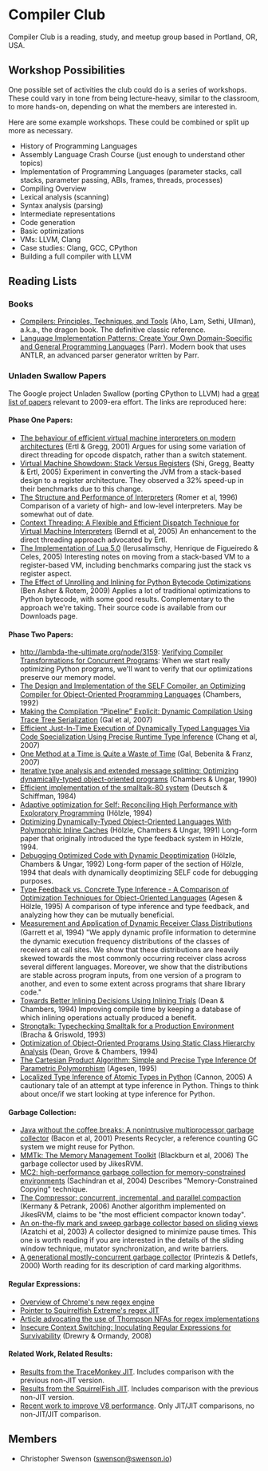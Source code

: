 # Compiler Club

Compiler Club is a reading, study, and meetup group based in Portland, OR, USA.

## Workshop Possibilities

One possible set of activities the club could do is a series of workshops. These could vary in tone from being lecture-heavy, similar to the classroom, to more hands-on, depending on what the members are interested in.

Here are some example workshops. These could be combined or split up more as necessary.

* History of Programming Languages
* Assembly Language Crash Course (just enough to understand other topics)
* Implementation of Programming Languages (parameter stacks, call stacks, parameter passing, ABIs, frames, threads, processes)
* Compiling Overview
* Lexical analysis (scanning)
* Syntax analysis (parsing)
* Intermediate representations
* Code generation
* Basic optimizations
* VMs: LLVM, Clang
* Case studies: Clang, GCC, CPython
* Building a full compiler with LLVM

## Reading Lists

### Books

* [Compilers: Principles, Techniques, and Tools](http://amzn.to/2fToqKo) (Aho, Lam, Sethi, Ullman), a.k.a., the dragon book. The definitive classic reference.
* [Language Implementation Patterns: Create Your Own Domain-Specific and General Programming Languages](http://amzn.to/2yb0QUn) (Parr). Modern book that uses ANTLR, an advanced parser generator written by Parr.

### Unladen Swallow Papers

The Google project Unladen Swallow (porting CPython to LLVM) had a [great list of papers](https://web.archive.org/web/20100210150911/http://code.google.com:80/p/unladen-swallow/wiki/RelevantPapers) relevant to 2009-era effort. The links are reproduced here:

#### Phase One Papers:

* [The behaviour of efficient virtual machine interpreters on modern architectures](http://citeseerx.ist.psu.edu/viewdoc/summary?doi=10.1.1.12.918) (Ertl & Gregg, 2001) Argues for using some variation of direct threading for opcode dispatch, rather than a switch statement.
* [Virtual Machine Showdown: Stack Versus Registers](http://www.usenix.org/events/vee05/full_papers/p153-yunhe.pdf) (Shi, Gregg, Beatty & Ertl, 2005) Experiment in converting the JVM from a stack-based design to a register architecture. They observed a 32% speed-up in their benchmarks due to this change.
* [The Structure and Performance of Interpreters](http://citeseerx.ist.psu.edu/viewdoc/summary?doi=10.1.1.37.8546) (Romer et al, 1996) Comparison of a variety of high- and low-level interpreters. May be somewhat out of date.
* [Context Threading: A Flexible and Efficient Dispatch Technique for Virtual Machine Interpreters](http://citeseerx.ist.psu.edu/viewdoc/summary?doi=10.1.1.59.1271) (Berndl et al, 2005) An enhancement to the direct threading approach advocated by Ertl.
* [The Implementation of Lua 5.0](http://www.tecgraf.puc-rio.br/~lhf/ftp/doc/jucs05.pdf) (Ierusalimschy, Henrique de Figueiredo & Celes, 2005) Interesting notes on moving from a stack-based VM to a register-based VM, including benchmarks comparing just the stack vs register aspect.
* [The Effect of Unrolling and Inlining for Python Bytecode Optimizations](http://doi.acm.org/10.1145/1534530.1534550) (Ben Asher & Rotem, 2009) Applies a lot of traditional optimizations to Python bytecode, with some good results. Complementary to the approach we're taking. Their source code is available from our Downloads page.

#### Phase Two Papers:

* http://lambda-the-ultimate.org/node/3159: [Verifying Compiler Transformations for Concurrent Programs](http://research.microsoft.com/apps/pubs/default.aspx?id=76524): When we start really optimizing Python programs, we'll want to verify that our optimizations preserve our memory model.
* [The Design and Implementation of the SELF Compiler, an Optimizing Compiler for Object-Oriented Programming Languages](http://citeseerx.ist.psu.edu/viewdoc/summary?doi=10.1.1.30.1652) (Chambers, 1992)
* [Making the Compilation “Pipeline” Explicit: Dynamic Compilation Using Trace Tree Serialization](http://www.ics.uci.edu/~franz/Site/pubs-pdf/ICS-TR-07-12.pdf) (Gal et al, 2007)
* [Efficient Just-In-Time Execution of Dynamically Typed Languages Via Code Specialization Using Precise Runtime Type Inference](http://www.ics.uci.edu/~franz/Site/pubs-pdf/ICS-TR-07-10.pdf) (Chang et al, 2007)
* [One Method at a Time is Quite a Waste of Time](http://www.ics.uci.edu/~franz/Site/pubs-pdf/C44Prepub.pdf) (Gal, Bebenita & Franz, 2007)
* [Iterative type analysis and extended message splitting: Optimizing dynamically-typed object-oriented programs](http://citeseerx.ist.psu.edu/viewdoc/summary?doi=10.1.1.46.1558) (Chambers & Ungar, 1990)
* [Efficient implementation of the smalltalk-80 system](http://portal.acm.org/citation.cfm?id=800542) (Deutsch & Schiffman, 1984)
* [Adaptive optimization for Self: Reconciling High Performance with Exploratory Programming](http://research.sun.com/self/papers/urs-thesis.html) (Hölzle, 1994)
* [Optimizing Dynamically-Typed Object-Oriented Languages With Polymorphic Inline Caches](http://citeseerx.ist.psu.edu/viewdoc/summary?doi=10.1.1.41.4430) (Hölzle, Chambers & Ungar, 1991) Long-form paper that originally introduced the type feedback system in Hölzle, 1994.
* [Debugging Optimized Code with Dynamic Deoptimization](http://citeseerx.ist.psu.edu/viewdoc/summary?doi=10.1.1.49.1810) (Hölzle, Chambers & Ungar, 1992) Long-form paper of the section of Hölzle, 1994 that deals with dynamically deoptimizing SELF code for debugging purposes.
* [Type Feedback vs. Concrete Type Inference - A Comparison of Optimization Techniques for Object-Oriented Languages](http://citeseerx.ist.psu.edu/viewdoc/summary?doi=10.1.1.34.1419) (Agesen & Hölzle, 1995) A comparison of type inference and type feedback, and analyzing how they can be mutually beneficial.
* [Measurement and Application of Dynamic Receiver Class Distributions](http://citeseerx.ist.psu.edu/viewdoc/summary?doi=10.1.1.30.4066) (Garrett et al, 1994) "We apply dynamic proﬁle information to determine the dynamic execution frequency distributions of the classes of receivers at call sites. We show that these distributions are heavily skewed towards the most commonly occurring receiver class across several different languages. Moreover, we show that the distributions are stable across program inputs, from one version of a program to another, and even to some extent across programs that share library code."
* [Towards Better Inlining Decisions Using Inlining Trials](http://citeseerx.ist.psu.edu/viewdoc/summary?doi=10.1.1.50.1043) (Dean & Chambers, 1994) Improving compile time by keeping a database of which inlining operations actually produced a benefit.
* [Strongtalk: Typechecking Smalltalk for a Production Environment](http://citeseerx.ist.psu.edu/viewdoc/summary?doi=10.1.1.51.4406) (Bracha & Griswold, 1993)
* [Optimization of Object-Oriented Programs Using Static Class Hierarchy Analysis](http://citeseerx.ist.psu.edu/viewdoc/summary?doi=10.1.1.47.7437) (Dean, Grove & Chambers, 1994)
* [The Cartesian Product Algorithm: Simple and Precise Type Inference Of Parametric Polymorphism](http://portal.acm.org/citation.cfm?id=646153.679533) (Agesen, 1995)
* [Localized Type Inference of Atomic Types in Python](http://www.ocf.berkeley.edu/~bac/thesis.pdf) (Cannon, 2005) A cautionary tale of an attempt at type inference in Python. Things to think about once/if we start looking at type inference for Python.

#### Garbage Collection:

* [Java without the coffee breaks: A nonintrusive multiprocessor garbage collector](http://citeseerx.ist.psu.edu/viewdoc/summary?doi=10.1.1.19.1065) (Bacon et al, 2001) Presents Recycler, a reference counting GC system we might reuse for Python.
* [MMTk: The Memory Management Toolkit](http://cs.anu.edu.au/~Robin.Garner/mmtk-guide.pdf) (Blackburn et al, 2006) The garbage collector used by JikesRVM.
* [MC2: high-performance garbage collection for memory-constrained environments](http://portal.acm.org/citation.cfm?id=1028984&coll=GUIDE&dl=GUIDE&CFID=13233945&CFTOKEN=85731901) (Sachindran et al, 2004) Describes "Memory-Constrained Copying" technique.
* [The Compressor: concurrent, incremental, and parallel compaction](http://portal.acm.org/citation.cfm?id=1134023&coll=GUIDE&dl=GUIDE&CFID=13233945&CFTOKEN=85731901) (Kermany & Petrank, 2006) Another algorithm implemented on JikesRVM, claims to be "the most efficient compactor known today".
* [An on-the-fly mark and sweep garbage collector based on sliding views](http://portal.acm.org/citation.cfm?doid=949343.949329) (Azatchi et al, 2003) A collector designed to minimize pause times. This one is worth reading if you are interested in the details of the sliding window technique, mutator synchronization, and write barriers.
* [A generational mostly-concurrent garbage collector](http://portal.acm.org/citation.cfm?id=362422.362480&type=series) (Printezis & Detlefs, 2000) Worth reading for its description of card marking algorithms.

#### Regular Expressions:

* [Overview of Chrome's new regex engine](http://blog.chromium.org/2009/02/irregexp-google-chromes-new-regexp.html)
* [Pointer to Squirrelfish Extreme's regex JIT](http://webkit.org/blog/214/introducing-squirrelfish-extreme/)
* [Article advocating the use of Thompson NFAs for regex implementations](https://swtch.com/~rsc/regexp/regexp1.html)
* [Insecure Context Switching: Inoculating Regular Expressions for Survivability](http://www.usenix.org/event/woot08/tech/full_papers/drewry/drewry.pdf) (Drewry & Ormandy, 2008)

#### Related Work, Related Results:

* [Results from the TraceMonkey JIT](http://weblogs.mozillazine.org/roadmap/archives/2008/08/tracemonkey_javascript_lightsp.html). Includes comparison with the previous non-JIT version.
* [Results from the SquirrelFish JIT](http://webkit.org/blog/214/introducing-squirrelfish-extreme/). Includes comparison with the previous non-JIT version.
* [Recent work to improve V8 performance](http://chrome.blogspot.com/2009/03/google-chrome-has-new-beta_17.html). Only JIT/JIT comparisons, no non-JIT/JIT comparison.

## Members

* Christopher Swenson (swenson@swenson.io)

